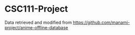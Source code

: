 # CSC111-Project

Data retrieved and modified from https://github.com/manami-project/anime-offline-database
